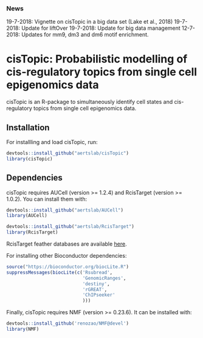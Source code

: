 ### News

19-7-2018: Vignette on cisTopic in a big data set (Lake et al., 2018)
19-7-2018: Update for liftOver
19-7-2018: Update for big data management
12-7-2018: Updates for mm9, dm3 and dm6 motif enrichment.

# cisTopic: Probabilistic modelling of cis-regulatory topics from single cell epigenomics data

cisTopic is an R-package to simultaneously identify cell states and cis-regulatory topics from single cell epigenomics data.

## Installation

For installling and load cisTopic, run:

```r
devtools::install_github("aertslab/cisTopic")
library(cisTopic)
```

## Dependencies

cisTopic requires AUCell (version >= 1.2.4) and RcisTarget (version >= 1.0.2). You can install them with:

```r
devtools::install_github("aertslab/AUCell")
library(AUCell)
```

```r
devtools::install_github("aertslab/RcisTarget")
library(RcisTarget)
```

RcisTarget feather databases are available [here](https://resources.aertslab.org/cistarget/).

For installing other Bioconductor dependencies:

```r
source("https://bioconductor.org/biocLite.R")
suppressMessages(biocLite(c('Rsubread',
                            'GenomicRanges',
                            'destiny',
                            'rGREAT',
                            'ChIPseeker'
                            )))
```

Finally, cisTopic requires NMF (version >= 0.23.6). It can be installed with:

```r
devtools::install_github('renozao/NMF@devel')
library(NMF)
```
